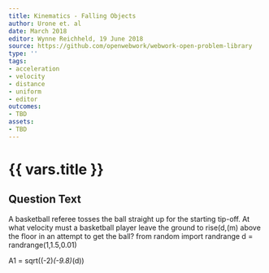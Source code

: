 ```yaml
---
title: Kinematics - Falling Objects
author: Urone et. al
date: March 2018
editor: Wynne Reichheld, 19 June 2018
source: https://github.com/openwebwork/webwork-open-problem-library
type: ''
tags:
- acceleration
- velocity
- distance
- uniform
- editor
outcomes:
- TBD
assets:
- TBD
---
```

# {{ vars.title }}

## Question Text

A basketball referee tosses the ball straight up for the starting tip-off. At what velocity must a basketball player leave the ground to rise(d,(m) above the floor in an attempt to get the ball?
from random import randrange
d = randrange(1,1.5,0.01)

A1 = sqrt((-2)*(-9.8)*(d))